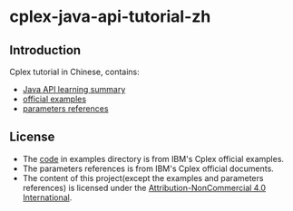 # cplex-java-api-tutorial-zh

## Introduction
Cplex tutorial in Chinese, contains:
* [Java API learning summary](Cplex-Java-API.md)
* [official examples](examples)
* [parameters references](Cplex-Parameters-Reference.pdf)


## License
* The [code](examples) in examples directory is from IBM's Cplex official examples.
* The parameters references is from IBM's Cplex official documents.
* The content of this project(except the examples and parameters references) is licensed under the [Attribution-NonCommercial 4.0 International](https://creativecommons.org/licenses/by-nc/4.0/).
